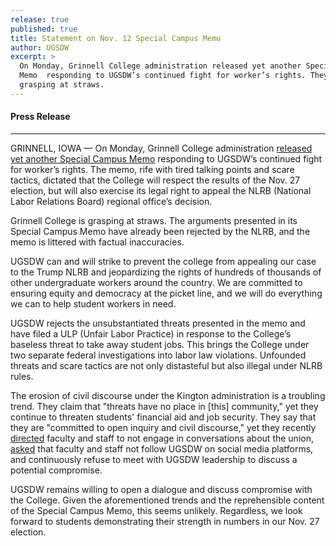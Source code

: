```yaml
---
release: true
published: true
title: Statement on Nov. 12 Special Campus Memo
author: UGSDW
excerpt: >
  On Monday, Grinnell College administration released yet another Special Campus
  Memo  responding to UGSDW’s continued fight for worker’s rights. They are
  grasping at straws.
---
```

#### Press Release 

---

GRINNELL, IOWA — On Monday, Grinnell College administration [released yet another Special Campus Memo](https://www.grinnell.edu/news/special-campus-memo-college-explains-its-position-student-union-expansion) responding to UGSDW’s continued fight for worker’s rights. The memo, rife with tired talking points and scare tactics, dictated that the College will respect the results of the Nov. 27 election, but will also exercise its legal right to appeal the NLRB (National Labor Relations Board) regional office’s decision.

Grinnell College is grasping at straws. The arguments presented in its Special Campus Memo have already been rejected by the NLRB, and the memo is littered with factual inaccuracies.

UGSDW can and will strike to prevent the college from appealing our case to the Trump NLRB and jeopardizing the rights of hundreds of thousands of other undergraduate workers around the country. We are committed to ensuring equity and democracy at the picket line, and we will do everything we can to help student workers in need.

UGSDW rejects the unsubstantiated threats presented in the memo and have filed a ULP (Unfair Labor Practice) in response to the College’s baseless threat to take away student jobs. This brings the College under two separate federal investigations into labor law violations. Unfounded threats and scare tactics are not only distasteful but also illegal under NLRB rules.

The erosion of civil discourse under the Kington administration is a troubling trend. They claim that "threats have no place in [this] community," yet they continue to threaten students' financial aid and job security. They say that they are "committed to open inquiry and civil discourse," yet they recently [directed](https://www.grinnell.edu/news/special-campus-memo-facultystaff-conduct-during-union-campaign) faculty and staff to not engage in conversations about the union, [asked](https://www.grinnell.edu/news/special-campus-memo-social-media-and-ugsdw) that faculty and staff not follow UGSDW on social media platforms, and continuously refuse to meet with UGSDW leadership to discuss a potential compromise.

UGSDW remains willing to open a dialogue and discuss compromise with the College. Given the aforementioned trends and the reprehensible content of the Special Campus Memo, this seems unlikely. Regardless, we look forward to students demonstrating their strength in numbers in our Nov. 27 election.
